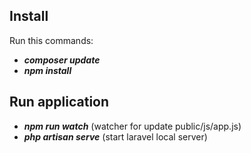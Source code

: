 ## Install

Run this commands:

- <b><i>composer update</i></b>
- <b><i>npm install</i></b>

## Run application

- <b><i>npm run watch</i></b> (watcher for update public/js/app.js)
- <b><i>php artisan serve</i></b>  (start laravel local server)
